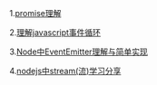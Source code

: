 1.[promise理解](https://github.com/ismeteor/promise/blob/master/promise%E7%90%86%E8%A7%A3.md)

2.[理解javascript事件循环](https://github.com/ismeteor/promise/blob/master/%E7%90%86%E8%A7%A3javascript%E4%BA%8B%E4%BB%B6%E5%BE%AA%E7%8E%AF.md)

3.[Node中EventEmitter理解与简单实现](https://github.com/ismeteor/promise/blob/master/Node%E4%B8%ADEventEmitter%E7%90%86%E8%A7%A3%E4%B8%8E%E7%AE%80%E5%8D%95%E5%AE%9E%E7%8E%B0.md)

4.[nodejs中stream(流)学习分享](https://github.com/ismeteor/promise/blob/master/nodejs%E4%B8%ADstream(%E6%B5%81)%E5%AD%A6%E4%B9%A0%E5%88%86%E4%BA%AB.md)
